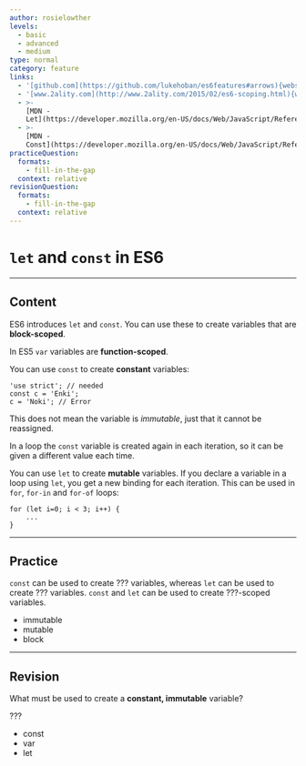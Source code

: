 ```yaml
---
author: rosielowther
levels:
  - basic
  - advanced
  - medium
type: normal
category: feature
links:
  - '[github.com](https://github.com/lukehoban/es6features#arrows){website}'
  - '[www.2ality.com](http://www.2ality.com/2015/02/es6-scoping.html){website}'
  - >-
    [MDN -
    Let](https://developer.mozilla.org/en-US/docs/Web/JavaScript/Reference/Statements/let){website}
  - >-
    [MDN -
    Const](https://developer.mozilla.org/en-US/docs/Web/JavaScript/Reference/Statements/const){website}
practiceQuestion:
  formats:
    - fill-in-the-gap
  context: relative
revisionQuestion:
  formats:
    - fill-in-the-gap
  context: relative
---
```


# `let` and `const` in ES6


---

## Content

ES6 introduces `let` and `const`. You can use these to create variables that are **block-scoped**.

In ES5 `var` variables are **function-scoped**.

You can use `const` to create **constant**  variables:

    'use strict'; // needed
    const c = 'Enki';
    c = 'Noki'; // Error

This does not mean the variable is *immutable*, just that it cannot be reassigned.

In a loop the `const` variable is created again in each iteration, so it can be given a different value each time.

You can use `let` to create **mutable** variables. If you declare a variable in a loop using `let`, you get a new binding for each iteration. This can be used in `for`, `for-in` and `for-of` loops:

```
for (let i=0; i < 3; i++) {
    ...
}

```


---

## Practice

`const` can be used to create ??? variables, whereas `let` can be used to create ??? variables. `const` and `let` can be used to create ???-scoped variables.

- immutable
- mutable
- block


---

## Revision

What must be used to create a **constant, immutable** variable?

???

- const
- var
- let
